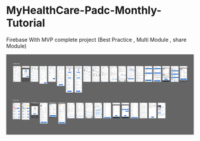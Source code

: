 # MyHealthCare-Padc-Monthly-Tutorial
Firebase With MVP complete project (Best Practice , Multi Module , share Module)

<img src="https://github.com/dev-mgkaung/MyHealthCare-Padc-Monthly-Tutorial/blob/master/img_5fc20deee478a_1606553070%20(1).png" width="600"/>
